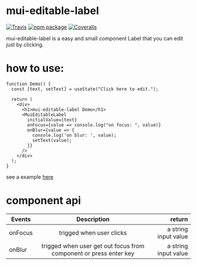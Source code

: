 # mui-editable-label

[![Travis][build-badge]][build]
[![npm package][npm-badge]][npm]
[![Coveralls][coveralls-badge]][coveralls]

mui-editable-label is a easy and small component Label that you can edit just by clicking.

# how to use:

```
function Demo() {
  const [text, setText] = useState("Click here to edit.");

  return (
    <div>
      <h1>mui-editable-label Demo</h1>
      <MuiEditableLabel
        initialValue={text}
        onFocus={value => console.log("on focus: ", value)}
        onBlur={value => {
          console.log('on blur: ', value);
          setText(value);
        }}
      />
    </div>
  );
}
```

see a example [here](https://codesandbox.io/s/mui-editable-label-example-32pxf)


# component api

| Events        | Description           | return  |
| ------------- |:-------------:| -----:|
| onFocus      | trigged when user clicks       |   a string input value |
| onBlur | trigged when user get out focus from component or press enter key      |    a string input value |


[build-badge]: https://img.shields.io/travis/user/repo/master.png?style=flat-square
[build]: https://travis-ci.org/user/repo

[npm-badge]: https://img.shields.io/npm/v/npm-package.png?style=flat-square
[npm]: https://www.npmjs.org/package/npm-package

[coveralls-badge]: https://img.shields.io/coveralls/user/repo/master.png?style=flat-square
[coveralls]: https://coveralls.io/github/user/repo
